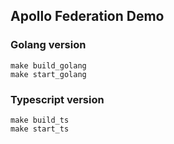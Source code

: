 ## Apollo Federation Demo

### Golang version

```
make build_golang
make start_golang
```

### Typescript version

```
make build_ts
make start_ts
```
